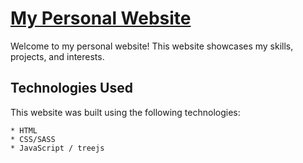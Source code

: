 # [My Personal Website](https://fahazavana.github.io/)
Welcome to my personal website! This website showcases my skills, projects, and interests.


## Technologies Used

This website was built using the following technologies:

    * HTML
    * CSS/SASS
    * JavaScript / treejs
    
